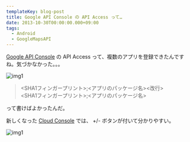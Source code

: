 ```yaml
---
templateKey: blog-post
title: Google API Console の API Access って…
date: 2013-10-30T00:00:00.000+09:00
tags:
  - Android
  - GoogleMapsAPI
---
```

[Google API Console](https://code.google.com/apis/console/) の API Access って、複数のアプリを登録できたんですね。気づかなかった。。。
<!--more-->
![img1](/img/posts/multi_apps_in_google_api_console_01.png)

>\<SHA1フィンガープリント>;<アプリのパッケージ名><改行><br/>
>\<SHA1フィンガープリント>;<アプリのパッケージ名>

って書けばよかったんだ。

新しくなった [Cloud Console](https://cloud.google.com/console) では、 +/- ボタンが付いて分かりやすい。

![img1](/img/posts/multi_apps_in_google_api_console_02.png)

